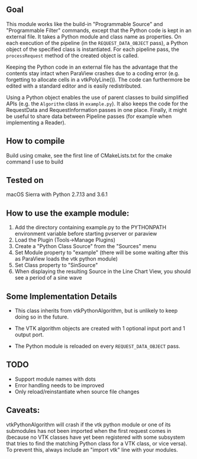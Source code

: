 ## Goal
This module works like the build-in "Programmable Source" and "Programmable Filter" commands, except that the Python code is kept in an external file.
It takes a Python module and class name as properties. On each execution of the pipeline (in the `REQUEST_DATA_OBJECT` pass), a Python object of the specified class is instantiated. For each pipeline pass, the `processRequest` method of the created object is called.

Keeping the Python code in an external file has the advantage that the contents stay intact when ParaView crashes due to a coding error (e.g. forgetting to allocate cells in a vtkPolyLine()).
The code can furthermore be edited with a standard editor and is easily redistributed.

Using a Python object enables the use of parent classes to build simplified APIs (e.g. the `Algorithm` class in `example.py`). It also keeps the code for the RequestData and RequestInformation passes in one place. Finally, it might be useful to share data between Pipeline passes (for example when implementing a Reader).

## How to compile
Build using cmake, see the first line of CMakeLists.txt for the cmake command I use to build

## Tested on
macOS Sierra with Python 2.7.13 and 3.6.1

## How to use the example module:
1. Add the directory containing example.py to the PYTHONPATH environment variable before starting pvserver or paraview
2. Load the Plugin (Tools->Manage Plugins)
3. Create a "Python Class Source" from the "Sources" menu
4. Set Module property to "example" (there will be some waiting after this as ParaView loads the vtk python module)
5. Set Class property to "SinSource"
6. When displaying the resulting Source in the Line Chart View, you should see a period of a sine wave

## Some Implementation Details
* This class inherits from vtkPythonAlgorithm, but is unlikely to keep doing so in the future. 

* The VTK algorithm objects are created with 1 optional input port and 1 output port. 

* The Python module is reloaded on every `REQUEST_DATA_OBJECT` pass.

## TODO
* Support module names with dots
* Error handling needs to be improved
* Only reload/reinstantiate when source file changes

## Caveats:
vtkPythonAlgorithm will crash if the vtk python module or one of its submodules has not been imported when the first request comes in (because no VTK classes have yet been registered with some subsystem that tries to find the matching Python class for a VTK class, or vice versa). To prevent this, always include an "import vtk" line with your modules.

